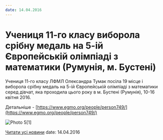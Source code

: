 ```yaml
---
date: 14.04.2016
---
```

# Учениця 11-го класу виборола срібну медаль на 5-ій Європейській олімпіаді з математики (Румунія, м. Бустені)

Учениця 11-го класу ЛФМЛ Олександра Тумак посіла 19 місце і виборола срібну медаль на 5-ій Європейській олімпіаді з математики серед дівчат, яка проходила цього року в м. Бустені (Румунія), 10-16 квітня 2016.

Детальніше - [https://www.egmo.org/people/person749/](https://www.egmo.org/people/person749/)

![Photo 5[1]](/images/blog/учениця-11-го-класу-виборола-срібну-медаль-на-5-ій/photo5-1.jpg)

[Читати усі новини](/news)
date: 14.04.2016
